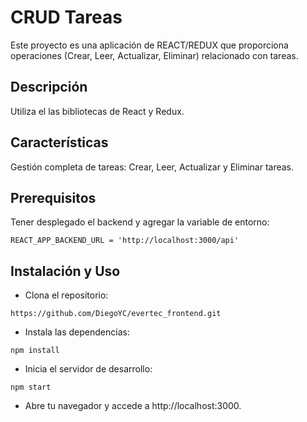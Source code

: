 # CRUD Tareas
Este proyecto es una aplicación de REACT/REDUX que proporciona operaciones (Crear, Leer, Actualizar, Eliminar) relacionado con tareas.

## Descripción
Utiliza el las bibliotecas de React y Redux.

## Características
Gestión completa de tareas: Crear, Leer, Actualizar y Eliminar tareas.

## Prerequisitos
Tener desplegado el backend y agregar la variable de entorno:

```
REACT_APP_BACKEND_URL = 'http://localhost:3000/api'
```

## Instalación y Uso
* Clona el repositorio:

```
https://github.com/DiegoYC/evertec_frontend.git
```

* Instala las dependencias:

```
npm install
```

* Inicia el servidor de desarrollo:

```
npm start
```

* Abre tu navegador y accede a http://localhost:3000.